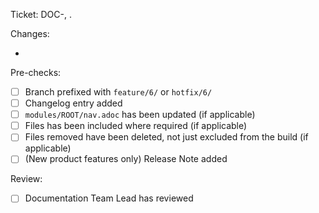 Ticket: DOC-<num>, <ticket-title-here>.

Changes:
* <placeholder-text>

Pre-checks:
- [ ] Branch prefixed with `feature/6/` or `hotfix/6/`
- [ ] Changelog entry added
- [ ] `modules/ROOT/nav.adoc` has been updated (if applicable)
- [ ] Files has been included where required (if applicable)
- [ ] Files removed have been deleted, not just excluded from the build (if applicable)
- [ ] (New product features only) Release Note added

Review:
- [ ] Documentation Team Lead has reviewed
